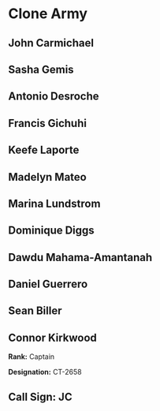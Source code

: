 # Clone Army

## John Carmichael
## Sasha Gemis
## Antonio Desroche


## Francis Gichuhi
## Keefe Laporte
## Madelyn Mateo
## Marina Lundstrom
## Dominique Diggs
## Dawdu Mahama-Amantanah
## Daniel Guerrero
## Sean Biller
## Connor Kirkwood

**Rank:** Captain

**Designation:** CT-2658

**Call Sign:** JC
----
